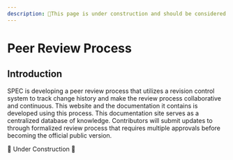 ```yaml
---
description: 🚧This page is under construction and should be considered incomplete. 🚧
---
```


# Peer Review Process

## Introduction

SPEC is developing a peer review process that utilizes a revision control system to track change history and make the review process collaborative and continuous. This website and the documentation it contains is developed using this process. This documentation site serves as a centralized database of knowledge. Contributors will submit updates to through formalized review process that requires multiple approvals before becoming the official public version.

🚧 Under Construction 🚧

